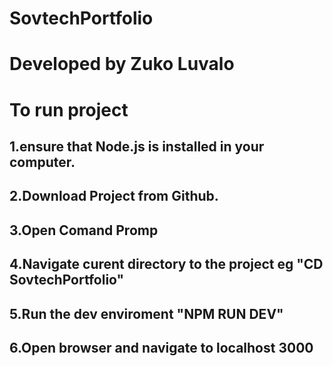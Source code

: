 # SovtechPortfolio
# Developed by Zuko Luvalo
# To run project 
## 1.ensure that Node.js is installed in your computer.
## 2.Download Project from Github.
## 3.Open Comand Promp
## 4.Navigate curent directory to the project eg "CD SovtechPortfolio"
## 5.Run the dev enviroment "NPM RUN DEV"
## 6.Open browser and navigate to localhost 3000
